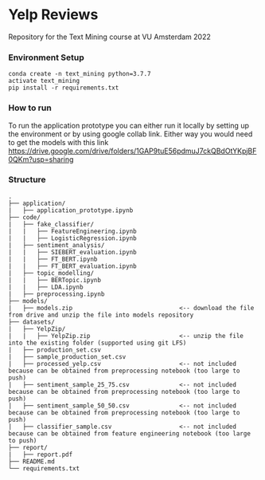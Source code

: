 # Yelp Reviews

Repository for the Text Mining course at VU Amsterdam 2022

### Environment Setup
```
conda create -n text_mining python=3.7.7
activate text_mining
pip install -r requirements.txt
```

### How to run 
To run the application prototype you can either run it locally by setting up the environment or by using google collab link. Either way you would need to get the models with this link https://drive.google.com/drive/folders/1GAP9tuE56pdmuJ7ckQBdOtYKpjBF0QKm?usp=sharing

### Structure
```
.
├── application/
|   ├── application_prototype.ipynb
├── code/
|   ├── fake_classifier/  
|   |   ├── FeatureEngineering.ipynb
|   |   ├── LogisticRegression.ipynb
|   ├── sentiment_analysis/        
|   |   ├── SIEBERT_evaluation.ipynb
|   |   ├── FT_BERT.ipynb
|   |   ├── FT_BERT_evaluation.ipynb
|   ├── topic_modelling/
|   |   ├── BERTopic.ipynb
|   |   ├── LDA.ipynb
|   ├── preprocessing.ipynb
├── models/
|   ├── models.zip                              <-- download the file from drive and unzip the file into models repository
├── datasets/
|   ├── YelpZip/
|   |   ├── YelpZip.zip                         <-- unzip the file into the existing folder (supported using git LFS)
|   ├── production_set.csv
|   ├── sample_production_set.csv
|   ├── processed_yelp.csv                      <-- not included because can be obtained from preprocessing notebook (too large to push)
|   ├── sentiment_sample_25_75.csv              <-- not included because can be obtained from preprocessing notebook (too large to push)
|   ├── sentiment_sample_50_50.csv              <-- not included because can be obtained from preprocessing notebook (too large to push)
|   ├── classifier_sample.csv                   <-- not included because can be obtained from feature engineering notebook (too large to push)
├── report/
|   ├── report.pdf
├── README.md
└── requirements.txt
```
